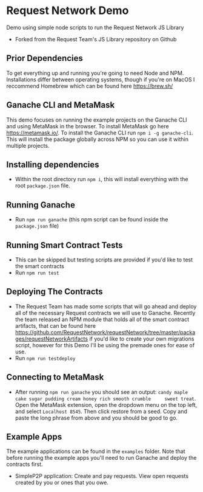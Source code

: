 # Request Network Demo
Demo using simple node scripts to run the Request Network JS Library
* Forked from the Request Team's JS Library repository on Github

## Prior Dependencies
To get everything up and running you're going to need Node and NPM. Installations differ between operating systems,
though if you're on MacOS I reccommend Homebrew which can be found here <https://brew.sh/>

## Ganache CLI and MetaMask
This demo focuses on running the example projects on the Ganache CLI and using MetaMask in the browser. To
install MetaMask go here <https://metamask.io/>. To install the Ganache CLI run `npm i -g ganache-cli`. This will
install the package globally across NPM so you can use it within multiple projects.

## Installing dependencies
- Within the root directory run `npm i`, this will install everything with the root `package.json` file.

## Running Ganache
- Run `npm run ganache` (this npm script can be found inside the `package.json` file)

## Running Smart Contract Tests
- This can be skipped but testing scripts are provided if you'd like to test the smart contracts
- Run `npm run test`

## Deploying The Contracts
- The Request Team has made some scripts that will go ahead and deploy all of the necessary Request contracts we will use
    to Ganache. Recently the team released an NPM module that holds all of the smart contract artifacts, that can be found here <https://github.com/RequestNetwork/requestNetwork/tree/master/packages/requestNetworkArtifacts> if you'd like to
    create your own migrations script, however for this Demo I'll be using the premade ones for ease of use.
- Run `npm run testdeploy`

## Connecting to MetaMask
- After running `npm run ganache` you should see an output: `candy maple cake sugar pudding cream honey rich smooth crumble     sweet treat`. Open the MetaMask extension, open the dropdown menu on the top left, and select `Localhost 8545`. Then 
    click restore from a seed. Copy and paste the long phrase from above and you should be good to go.

## Example Apps
The example applications can be found in the `examples` folder. Note that before running the example apps
you'll need to run Ganache and deploy the contracts first.
- SimpleP2P application: Create and pay requests. View open requests created by you or ones that you owe.
